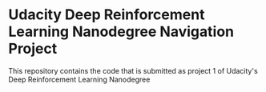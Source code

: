 # Udacity Deep Reinforcement Learning Nanodegree Navigation Project
This repository contains the code that is submitted as project 1 of Udacity's Deep Reinforcement Learning Nanodegree
